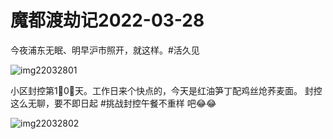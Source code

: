 # 魔都渡劫记2022-03-28

今夜浦东无眠、明早沪市照开，就这样。#活久见

<img decoding="async" src="https://i0.wp.com/s2.loli.net/2022/04/30/kgeNCVm8TEBu4Wi.jpg?w=640&#038;ssl=1" alt="img22032801" data-recalc-dims="1" />

小区封控第1⃣️0⃣️天。工作日来个快点的，今天是红油笋丁配鸡丝炝荞麦面。 封控这么无聊，要不即日起 #挑战封控午餐不重样 吧😂😂

<img decoding="async" src="https://i0.wp.com/s2.loli.net/2022/04/30/odtH5gKy4m2Gixp.jpg?w=640&#038;ssl=1" alt="img22032802" data-recalc-dims="1" />

